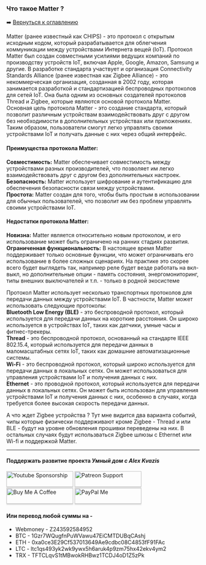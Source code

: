 ### Что такое Matter ?    

:arrow_right: [Вернуться к оглавлению](https://github.com/kvazis/training/tree/master/lessons/articles/articles)

Matter (ранее известный как CHIPS) - это протокол с открытым исходным кодом, который разрабатывается для облегчения коммуникации между устройствами Интернета вещей (IoT). Протокол Matter был создан совместными усилиями ведущих компаний по производству устройств IoT, включая Apple, Google, Amazon, Samsung и другие. В разработке стандарта участвует и организация Connectivity Standards Alliance (ранее известная как Zigbee Alliance)  - это некоммерческая организация, созданная в 2002 году, которая занимается разработкой и стандартизацией беспроводных протоколов для сетей IoT. Она была одним из основных создателей протоколов Thread и Zigbee, которые являются основой протокола Matter.    
Основная цель протокола Matter - это создание стандарта, который позволит различным устройствам взаимодействовать друг с другом без необходимости в дополнительных устройствах или приложениях. Таким образом, пользователи смогут легко управлять своими устройствами IoT и получать данные с них через общий интерфейс.    
#### Преимущества протокола Matter:    
**Совместимость:** Matter обеспечивает совместимость между устройствами разных производителей, что позволяет им легко взаимодействовать друг с другом без дополнительных настроек.    
**Безопасность:** Matter использует шифрование и аутентификацию для обеспечения безопасности связи между устройствами.    
**Простота:** Matter создан для того, чтобы быть простым в использовании для обычных пользователей, что позволит им без проблем управлять своими устройствами IoT.    
#### Недостатки протокола Matter:    
**Новизна:** Matter является относительно новым протоколом, и его использование может быть ограничено на ранних стадиях развития.    
**Ограниченная функциональность:** В настоящее время Matter поддерживает только основные функции, что может ограничивать его использование в более сложных сценариях. На практике это скорее всего будет выглядеть так, например реле будет везде работать на вкл-выкл, но дополнительные опции - память состояния, энергомониторинг, типы внешних выключателей и т.п. - только в родной экосистеме    

Протокол Matter использует несколько транспортных протоколов для передачи данных между устройствами IoT. В частности, Matter может использовать следующие протоколы:    
**Bluetooth Low Energy (BLE)** - это беспроводной протокол, который используется для передачи данных на короткие расстояния. Он широко используется в устройствах IoT, таких как датчики, умные часы и фитнес-трекеры.    
**Thread** - это беспроводной протокол, основанный на стандарте IEEE 802.15.4, который используется для передачи данных в маломасштабных сетях IoT, таких как домашние автоматизационные системы.    
**Wi-Fi** - это беспроводной протокол, который широко используется для передачи данных в локальных сетях. Он может использоваться для управления устройствами IoT и получения данных с них.    
**Ethernet** - это проводной протокол, который используется для передачи данных в локальных сетях. Он может быть использован для управления устройствами IoT и получения данных с них, особенно в случаях, когда требуется более высокая скорость передачи данных.    

А что ждет Zigbee устройства ? Тут мне видится два варианта событий, чипы которые физически поддерживают кроме Zigbee - Thread и или BLE - будут на уровне обновления прошивки переведены на них. В остальных случаях будут использваться Zigbee шлюзы c Ethernet или Wi-fi и поддержкой Matter.
____
#### Поддержать развитие проекта *Умный дом с Alex Kvazis*    
<a href="https://www.youtube.com/channel/UCcq9onYHbs6go3kDpfBoqhg/join" target="_blank"><img src="https://raw.githubusercontent.com/kvazis/training/master/lessons/img/youtube.png" alt="Youtube Sponsorship" style="height: 41px !important;width: 174px !important;box-shadow: 0px 3px 2px 0px rgba(190, 190, 190, 0.5) !important;-webkit-box-shadow: 0px 3px 2px 0px rgba(190, 190, 190, 0.5) !important;" ></a>
<a href="https://www.patreon.com/alex_kvazis" target="_blank"><img src="https://raw.githubusercontent.com/kvazis/training/master/lessons/img/patreon-button.png" alt="Patreon Support" style="height: 41px !important;width: 174px !important;box-shadow: 0px 3px 2px 0px rgba(190, 190, 190, 0.5) !important;-webkit-box-shadow: 0px 3px 2px 0px rgba(190, 190, 190, 0.5) !important;" ></a>
<a href="https://www.buymeacoffee.com/greatkvazis" target="_blank"><img src="https://raw.githubusercontent.com/kvazis/training/master/lessons/img/buymeacoffee.png" alt="Buy Me A Coffee" style="height: 41px !important;width: 174px !important;box-shadow: 0px 3px 2px 0px rgba(190, 190, 190, 0.5) !important;-webkit-box-shadow: 0px 3px 2px 0px rgba(190, 190, 190, 0.5) !important;" ></a>
<a href="https://www.paypal.com/paypalme/greatkvazis" target="_blank"><img src="https://raw.githubusercontent.com/kvazis/training/master/lessons/img/paypal.png" alt="PayPal Me" style="height: 41px !important;width: 174px !important;box-shadow: 0px 3px 2px 0px rgba(190, 190, 190, 0.5) !important;-webkit-box-shadow: 0px 3px 2px 0px rgba(190, 190, 190, 0.5) !important;" ></a>

#### Или перевод любой суммы на -     
* Webmoney - Z243592584952
* BTC - 1Gzr7WQugfnPuWVawu47EiCMTDUBqCAshj
* ETH - 0xa0ce3E29Cf537013649Ae9cdbc08C4853fF91FAc
* LTC - ltc1qs493yk2wk9ywx5h6aruk4p9zm75hx42ekv4ym2
* TRX - TFTCLqvS1tMBwokRHBwz1TCDJ4oD1Z5zPk
